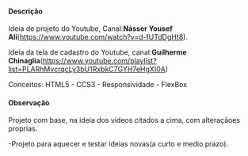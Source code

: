 #### Descrição

Ideia de projeto do Youtube, Canal:**Násser Yousef Ali**(https://www.youtube.com/watch?v=d-fUTdDgHt8). 

Ideia da tela de cadastro do Youtube, canal:**Guilherme Chinaglia**(https://www.youtube.com/playlist?list=PLARhMvcrqcLy3bU1RxbkC7GYH7eHgXI0A)

Conceitos: HTML5 - CCS3 - Responsividade - FlexBox



#### Observação

Projeto com base, na ideia dos videos citados a cima, com alteraçãoes proprias.

-Projeto para aquecer e testar ideias novas(a curto e medio prazo).

